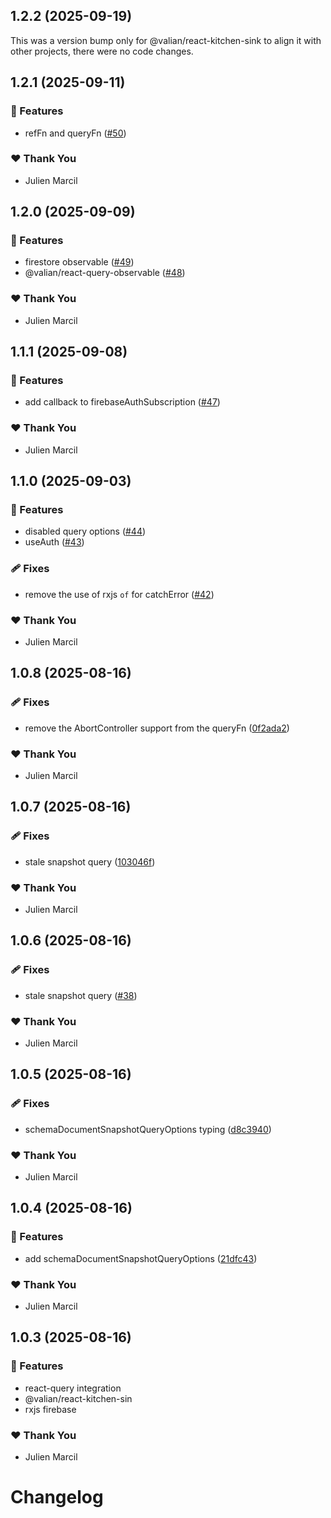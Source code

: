 ## 1.2.2 (2025-09-19)

This was a version bump only for @valian/react-kitchen-sink to align it with other projects, there were no code changes.

## 1.2.1 (2025-09-11)

### 🚀 Features

- refFn and queryFn ([#50](https://github.com/valian-ca/react-firebase/pull/50))

### ❤️ Thank You

- Julien Marcil

## 1.2.0 (2025-09-09)

### 🚀 Features

- firestore observable ([#49](https://github.com/valian-ca/react-firebase/pull/49))
- @valian/react-query-observable ([#48](https://github.com/valian-ca/react-firebase/pull/48))

### ❤️ Thank You

- Julien Marcil

## 1.1.1 (2025-09-08)

### 🚀 Features

- add callback to firebaseAuthSubscription ([#47](https://github.com/valian-ca/react-firebase/pull/47))

### ❤️ Thank You

- Julien Marcil

## 1.1.0 (2025-09-03)

### 🚀 Features

- disabled query options ([#44](https://github.com/valian-ca/react-firebase/pull/44))
- useAuth ([#43](https://github.com/valian-ca/react-firebase/pull/43))

### 🩹 Fixes

- remove the use of rxjs `of` for catchError ([#42](https://github.com/valian-ca/react-firebase/pull/42))

### ❤️ Thank You

- Julien Marcil

## 1.0.8 (2025-08-16)

### 🩹 Fixes

- remove the AbortController support from the queryFn ([0f2ada2](https://github.com/valian-ca/react-firebase/commit/0f2ada2))

### ❤️ Thank You

- Julien Marcil

## 1.0.7 (2025-08-16)

### 🩹 Fixes

- stale snapshot query ([103046f](https://github.com/valian-ca/react-firebase/commit/103046f))

### ❤️ Thank You

- Julien Marcil

## 1.0.6 (2025-08-16)

### 🩹 Fixes

- stale snapshot query ([#38](https://github.com/valian-ca/react-firebase/pull/38))

### ❤️ Thank You

- Julien Marcil

## 1.0.5 (2025-08-16)

### 🩹 Fixes

- schemaDocumentSnapshotQueryOptions typing ([d8c3940](https://github.com/valian-ca/react-firebase/commit/d8c3940))

### ❤️ Thank You

- Julien Marcil

## 1.0.4 (2025-08-16)

### 🚀 Features

- add schemaDocumentSnapshotQueryOptions ([21dfc43](https://github.com/valian-ca/react-firebase/commit/21dfc43))

### ❤️ Thank You

- Julien Marcil

## 1.0.3 (2025-08-16)

### 🚀 Features

- react-query integration
- @valian/react-kitchen-sin
- rxjs firebase

### ❤️ Thank You

- Julien Marcil

# Changelog

